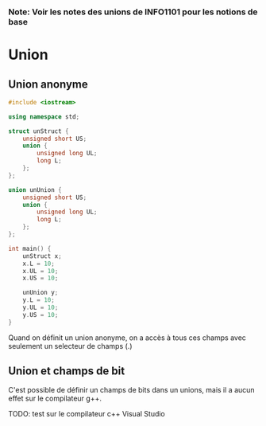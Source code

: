 ### Note: Voir les notes des unions de INFO1101 pour les notions de base

# Union

## Union anonyme

```cpp
#include <iostream>

using namespace std;

struct unStruct {
    unsigned short US;
    union {
        unsigned long UL;
        long L;
    };
};

union unUnion {
    unsigned short US;
    union {
        unsigned long UL;
        long L;
    };
};

int main() {
    unStruct x;
    x.L = 10;
    x.UL = 10;
    x.US = 10;

    unUnion y;
    y.L = 10;
    y.UL = 10;
    y.US = 10;
}
```

Quand on définit un union anonyme, on a accès à tous ces champs avec seulement un selecteur de champs (.)

## Union et champs de bit

C'est possible de définir un champs de bits dans un unions, mais il a aucun effet sur le compilateur g++.

TODO: test sur le compilateur c++ Visual Studio